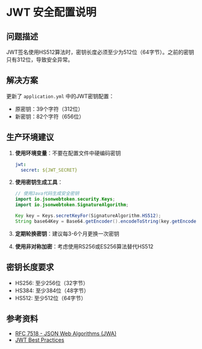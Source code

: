 # JWT 安全配置说明

## 问题描述
JWT签名使用HS512算法时，密钥长度必须至少为512位（64字节）。之前的密钥只有312位，导致安全异常。

## 解决方案
更新了 `application.yml` 中的JWT密钥配置：
- 原密钥：39个字符（312位）
- 新密钥：82个字符（656位）

## 生产环境建议

1. **使用环境变量**：不要在配置文件中硬编码密钥
   ```yaml
   jwt:
     secret: ${JWT_SECRET}
   ```

2. **使用密钥生成工具**：
   ```java
   // 使用Java代码生成安全密钥
   import io.jsonwebtoken.security.Keys;
   import io.jsonwebtoken.SignatureAlgorithm;
   
   Key key = Keys.secretKeyFor(SignatureAlgorithm.HS512);
   String base64Key = Base64.getEncoder().encodeToString(key.getEncoded());
   ```

3. **定期轮换密钥**：建议每3-6个月更换一次密钥

4. **使用非对称加密**：考虑使用RS256或ES256算法替代HS512

## 密钥长度要求
- HS256: 至少256位（32字节）
- HS384: 至少384位（48字节）
- HS512: 至少512位（64字节）

## 参考资料
- [RFC 7518 - JSON Web Algorithms (JWA)](https://tools.ietf.org/html/rfc7518#section-3.2)
- [JWT Best Practices](https://tools.ietf.org/html/rfc8725) 